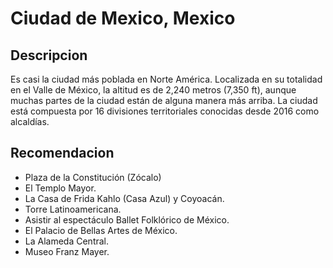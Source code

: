 # Ciudad de Mexico, Mexico

## Descripcion
Es casi la ciudad más poblada en Norte América. Localizada en su totalidad en el Valle de México, la altitud es de 2,240 metros (7,350 ft), aunque muchas partes de la ciudad están de alguna manera más arriba. La ciudad está compuesta por 16 divisiones territoriales conocidas desde 2016 como alcaldías.

## Recomendacion
- Plaza de la Constitución (Zócalo)
- El Templo Mayor.
- La Casa de Frida Kahlo (Casa Azul) y Coyoacán.
- Torre Latinoamericana.
- Asistir al espectáculo Ballet Folklórico de México.
- El Palacio de Bellas Artes de México.
- La Alameda Central.
- Museo Franz Mayer.
